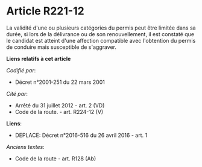# Article R221-12

La validité d'une ou plusieurs catégories du permis peut être limitée dans sa durée, si lors de la délivrance ou de son
renouvellement, il est constaté que le candidat est atteint d'une affection compatible avec l'obtention du permis de conduire
mais susceptible de s'aggraver.

**Liens relatifs à cet article**

_Codifié par_:

  - Décret n°2001-251 du 22 mars 2001

_Cité par_:

  - Arrêté du 31 juillet 2012 - art. 2 (VD)
  - Code de la route. - art. R224-12 (V)

**Liens**:

  - DEPLACE: Décret n°2016-516 du 26 avril 2016 - art. 1

_Anciens textes_:

  - Code de la route - art. R128 (Ab)
